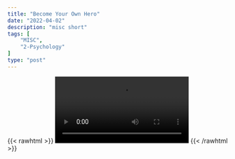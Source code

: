 ```yaml
---
title: "Become Your Own Hero"
date: "2022-04-02"
description: "misc short"
tags: [
    "MISC",
    "2-Psychology"
]
type: "post"
---
```

{{< rawhtml >}}
    <video width="auto" height="auto" controls>
        <source src="https://clips.dev00ps.com/MISC/Become%20Your%20Own%20Hero%21%20%7C%20David%20Goggins%20%7C%20Shorts.mp4" type="video/mp4"> 
    </video>
{{< /rawhtml >}}